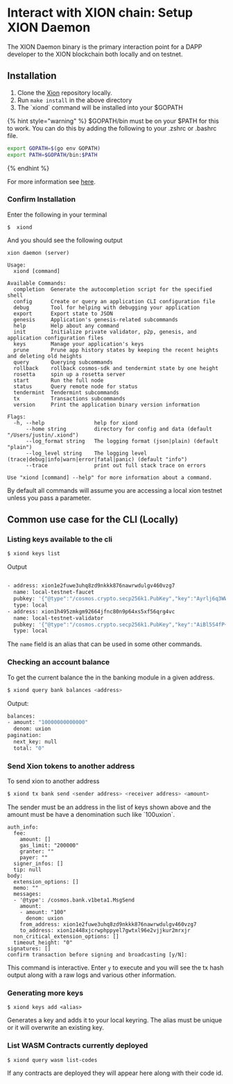 # Interact with XION chain: Setup XION Daemon

The XION Daemon binary is the primary interaction point for a DAPP developer to the XION blockchain both locally and on testnet.

## Installation

1. Clone the [Xion](https://github.com/burnt-labs/xion) repository locally.
2. Run `make install` in the above directory
3. The \`xiond\` command will be installed into your $GOPATH

{% hint style="warning" %}
$GOPATH/bin must be on your $PATH for this to work. You can do this by adding the following to your .zshrc or .bashrc file.

```bash
export GOPATH=$(go env GOPATH)
export PATH=$GOPATH/bin:$PATH
```
{% endhint %}



For more information see [here](../../../nodes-and-validators/run-a-node/build-the-xion-daemon.md).

### Confirm Installation

Enter the following in your terminal

```
$  xiond 
```

And you should see the following output

<pre><code>xion daemon (server)

Usage:
  xiond [command]
<strong>
</strong>Available Commands:
  completion  Generate the autocompletion script for the specified shell
  config      Create or query an application CLI configuration file
  debug       Tool for helping with debugging your application
  export      Export state to JSON
  genesis     Application's genesis-related subcommands
  help        Help about any command
  init        Initialize private validator, p2p, genesis, and application configuration files
  keys        Manage your application's keys
  prune       Prune app history states by keeping the recent heights and deleting old heights
  query       Querying subcommands
  rollback    rollback cosmos-sdk and tendermint state by one height
  rosetta     spin up a rosetta server
  start       Run the full node
  status      Query remote node for status
  tendermint  Tendermint subcommands
  tx          Transactions subcommands
  version     Print the application binary version information

Flags:
  -h, --help                help for xiond
      --home string         directory for config and data (default "/Users/justin/.xiond")
      --log_format string   The logging format (json|plain) (default "plain")
      --log_level string    The logging level (trace|debug|info|warn|error|fatal|panic) (default "info")
      --trace               print out full stack trace on errors

Use "xiond [command] --help" for more information about a command.
</code></pre>



By default all commands will assume you are accessing a local xion testnet unless you pass a parameter.

## Common use case for the CLI (Locally)

### Listing keys available to the cli

```bash
$ xiond keys list
```

Output

```bash

- address: xion1e2fuwe3uhq8zd9nkkk876nawrwdulgv460vzg7
  name: local-testnet-faucet
  pubkey: '{"@type":"/cosmos.crypto.secp256k1.PubKey","key":"Ayrlj6q3WWs91p45LVKwI8JyfMYNmWMrcDinLNEdWYE4"}'
  type: local
- address: xion1h495zmkgm92664jfnc80n9p64xs5xf56qrg4vc
  name: local-testnet-validator
  pubkey: '{"@type":"/cosmos.crypto.secp256k1.PubKey","key":"AiBl5S4fP+Ra2LD/EZ2XtWwNu9otOCFMTs8tfq5fwIXm"}'
  type: local
```

The `name` field is an alias that can be used in some other commands.

### Checking an account balance

To get the current balance the in the banking module in a given address.&#x20;

```bash
$ xiond query bank balances <address>
```

Output:

```bash
balances:
- amount: "10000000000000"
  denom: uxion
pagination:
  next_key: null
  total: "0"
```

### Send Xion tokens to another address

To send xion to another address&#x20;

```bash
$ xiond tx bank send <sender address> <receiver address> <amount>
```

The sender must be an address in the list of keys shown above and the amount must be have a denomination such like \`100uxion\`.

```
auth_info:
  fee:
    amount: []
    gas_limit: "200000"
    granter: ""
    payer: ""
  signer_infos: []
  tip: null
body:
  extension_options: []
  memo: ""
  messages:
  - '@type': /cosmos.bank.v1beta1.MsgSend
    amount:
    - amount: "100"
      denom: uxion
    from_address: xion1e2fuwe3uhq8zd9nkkk876nawrwdulgv460vzg7
    to_address: xion1z448xjcrwphppyel7gwtxl96e2vjjkur2mrxjr
  non_critical_extension_options: []
  timeout_height: "0"
signatures: []
confirm transaction before signing and broadcasting [y/N]: 
```

This command is interactive. Enter `y` to execute and you will see the tx hash output along with a raw logs and various other information.&#x20;

### Generating more keys

```
$ xiond keys add <alias>
```

Generates a key and adds it to your local keyring. The alias must be unique or it will overwrite an existing key.

### List WASM Contracts currently deployed

```
$ xiond query wasm list-codes
```

If any contracts are deployed they will appear here along with their code id.
